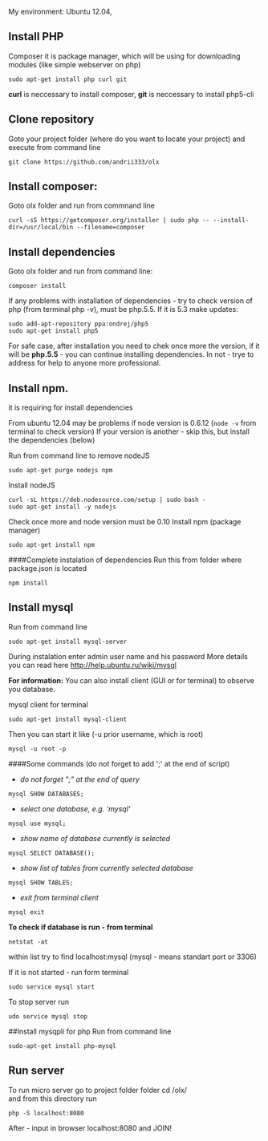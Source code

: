 
My environment:
Ubuntu 12.04, 


## Install PHP
Composer it is package manager, which will be using for downloading modules (like simple webserver on php)
```
sudo apt-get install php curl git   
```

**curl** is neccessary to install composer, 
**git** is neccessary to install php5-cli

## Clone repository
Goto your project folder (where do you want to locate your project)
and execute from command line
```
git clone https://github.com/andrii333/olx
```

## Install composer:
Goto olx folder and run from commnand line
```
curl -sS https://getcomposer.org/installer | sudo php -- --install-dir=/usr/local/bin --filename=composer
```


## Install dependencies
Goto olx folder and run from command line:
```
composer install
``` 


If any problems with installation of dependencies - try to check version of php (from terminal php -v), must be php.5.5.
If it is 5.3 make updates:
```
sudo add-apt-repository ppa:ondrej/php5
sudo apt-get install php5
```

For safe case, after installation you need to chek once more the version, if it will be **php.5.5** - you can continue installing dependencies. In not - trye to address for help to anyone more professional.


## Install npm. 
it is requiring for install dependencies

From ubuntu 12.04 may be problems if node version is 0.6.12 (```node -v``` from terminal  to check version)
If your version is another - skip this, but install the dependencies (below)

Run from command line to remove nodeJS
```
sudo apt-get purge nodejs npm
```

Install nodeJS
```
curl -sL https://deb.nodesource.com/setup | sudo bash -
sudo apt-get install -y nodejs
```
Check once more and node version must be 0.10
Install npm (package manager)
```
sudo apt-get install npm
```

####Complete instalation of dependencies
Run this from folder where package.json is located
```
npm install 
```


## Install mysql
Run from command line
```
sudo apt-get install mysql-server
```

During instalation enter admin user name and his password
More details you can read here
http://help.ubuntu.ru/wiki/mysql

**For information:**
You can also install client (GUI or for terminal) to observe you database.

mysql client for terminal
```
sudo apt-get install mysql-client
```

Then you can start it like  (-u prior username, which is root)
```
mysql -u root -p
```

####Some commands (do not forget to add ';' at the end of script)
+ *do not forget ";" at the end of query*
```
mysql SHOW DATABASES;
```

+ *select one database, e.g. 'mysql'*
```
mysql use mysql;
``` 

+ *show name of database currently is selected*
```
mysql SELECT DATABASE();
```

+ *show list of tables from currently selected database*
```
mysql SHOW TABLES; 
```

+ *exit from terminal client*
```
mysql exit
``` 


**To check if database is run - from terminal**
```
netstat -at
``` 

within list try to find localhost:mysql (mysql - means standart port or 3306)

If it is not started - run form terminal
```
sudo service mysql start
```
To stop server run
```
udo service mysql stop
```
##Install mysqpli for php
Run from command line
```
sudo-apt-get install php-mysql
```


## Run server
To run micro server go to project folder folder
cd /olx/  
and from this directory run 
```
php -S localhost:8080
```
After - input in browser localhost:8080 and JOIN!

